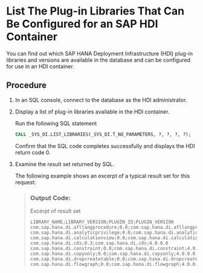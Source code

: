<!-- loiob00b44d7881a46339e3ed6a25df99b67 -->

# List The Plug-in Libraries That Can Be Configured for an SAP HDI Container

You can find out which SAP HANA Deployment Infrastructure \(HDI\) plug-in libraries and versions are available in the database and can be configured for use in an HDI container.



## Procedure

1.  In an SQL console, connect to the database as the HDI administrator.

2.  Display a list of plug-in libraries available in the HDI container.

    Run the following SQL statement

    ```sql
    CALL _SYS_DI.LIST_LIBRARIES(_SYS_DI.T_NO_PARAMETERS, ?, ?, ?, ?);
    ```

    Confirm that the SQL code completes successfully and displays the HDI return code 0.

3.  Examine the result set returned by SQL.

    The following example shows an excerpt of a typical result set for this request:

    > ### Output Code:  
    > Excerpt of result set
    > 
    > ```
    > LIBRARY_NAME;LIBRARY_VERSION;PLUGIN_ID;PLUGIN_VERSION
    > com.sap.hana.di.afllangprocedure;0.0;com.sap.hana.di.afllangprocedure;4.0.0.0
    > com.sap.hana.di.analyticprivilege;0.0;com.sap.hana.di.analyticprivilege;4.0.0.0
    > com.sap.hana.di.calculationview;0.0;com.sap.hana.di.calculationview;4.0.0.0
    > com.sap.hana.di.cds;0.3;com.sap.hana.di.cds;4.0.0.0
    > com.sap.hana.di.constraint;0.0;com.sap.hana.di.constraint;4.0.0.0
    > com.sap.hana.di.copyonly;0.0;com.sap.hana.di.copyonly;4.0.0.0
    > com.sap.hana.di.dropcreatetable;0.0;com.sap.hana.di.dropcreatetable;4.0.0.0
    > com.sap.hana.di.flowgraph;0.0;com.sap.hana.di.flowgraph;4.0.0.0
    > 
    > ```


